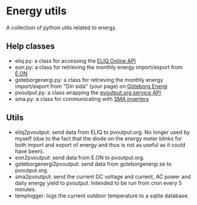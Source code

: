 # Energy utils

A collection of python utils related to energy.

## Help classes
- eliq.py: a class for accessing the
  [ELIQ Online API](https://my.eliq.se/knowledge/sv-SE/49-eliq-online/299-eliq-online-api)
- eon.py: a class for retrieving the monthly energy import/export from
  [E.ON](https://www.eon.se/)
- goteborgenergi.py: a class for retrieving the monthly energy import/export
  from "Din sida" (your page) on [Göteborg
  Energi](http://www.goteborgenergi.se/)
- pvoutput.py: a class wrapping the
  [pvoutput.org service API](http://pvoutput.org/help.html#api)
- sma.py: a class for communicating with [SMA inverters](http://www.sma.de/en/)

## Utils
- eliq2pvoutput: send data from ELIQ to pvoutput.org. No longer used by myself
  (due to the fact that the diode on the energy meter blinks for both import
  and export of energy and thus is not as useful as it could have been).
- eon2pvoutput: send data from E.ON to pvoutput.org.
- goteborgenergi2pvoutput: send data from goteborgenergi.se to pvoutput.org.
- sma2pvoutput: send the current DC voltage and current, AC power and daily
  energy yield to pvoutput. Intended to be run from cron every 5 minutes.
- templogger: logs the current outdoor temperature to a sqlite database.
